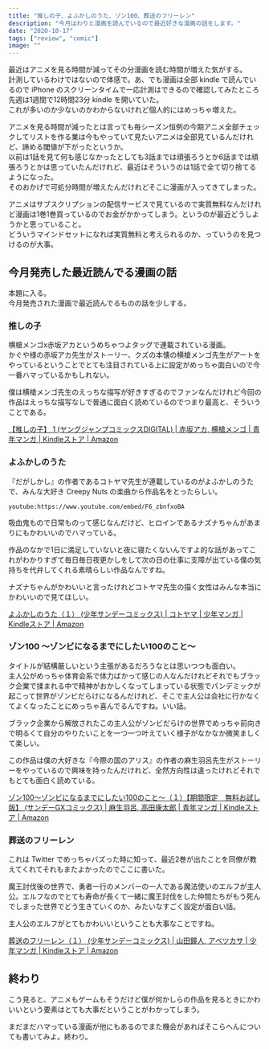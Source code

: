 ```yaml
---
title: "推しの子、よふかしのうた、ゾン100、葬送のフリーレン"
description: "今月はわりと漫画を読んでいるので最近好きな漫画の話をします。"
date: "2020-10-17"
tags: ["review", "comic"]
image: ""
---
```


最近はアニメを見る時間が減ってその分漫画を読む時間が増えた気がする。  
計測しているわけではないので体感で。あ、でも漫画は全部 kindle で読んでいるので iPhone のスクリーンタイムで一応計測はできるので確認してみたところ先週は1週間で12時間23分 kindle を開いていた。  
これが多いのか少ないのかわからないけれど個人的にはめっちゃ増えた。

アニメを見る時間が減ったとは言っても毎シーズン恒例の今期アニメ全部チェックしてリストを作る業は今もやっていて見たいアニメは全部見ているんだけれど、諦める閾値が下がったというか。  
以前は1話を見て何も感じなかったとしても3話までは頑張ろうとか6話までは頑張ろうとかは思っていたんだけれど、最近はそういうのは1話で全て切り捨てるようになった。  
そのおかげで可処分時間が増えたんだけれどそこに漫画が入ってきてしまった。

アニメはサブスクリプションの配信サービスで見ているので実質無料なんだけれど漫画は1巻1巻買っているのでお金がかかってしまう。というのが最近どうしようかと思っていること。  
どういうマインドセットになれば実質無料と考えられるのか、っていうのを見つけるのが大事。

## 今月発売した最近読んでる漫画の話

本題に入る。  
今月発売された漫画で最近読んでるものの話を少しする。

### 推しの子

横槍メンゴx赤坂アカというめちゃつよタッグで連載されている漫画。  
かぐや様の赤坂アカ先生がストーリー、クズの本懐の横槍メンゴ先生がアートをやっているということでとても注目されている上に設定がめっちゃ面白いので今一番ハマっているかもしれない。

僕は横槍メンゴ先生のえっちな描写が好きすぎるのでファンなんだけれど今回の作品はえっちな描写なしで普通に面白く読めているのでつまり最高と、そういうことである。

[【推しの子】 1 (ヤングジャンプコミックスDIGITAL) | 赤坂アカ, 横槍メンゴ | 青年マンガ | Kindleストア | Amazon](https://www.amazon.co.jp/dp/B08BFW6GSV)

### よふかしのうた

『だがしかし』の作者であるコトヤマ先生が連載しているのがよふかしのうたで、みんな大好き Creepy Nuts の楽曲から作品名をとったらしい。

`youtube:https://www.youtube.com/embed/F6_zbnfxoBA`

吸血鬼もので日常ものって感じなんだけど、ヒロインであるナズナちゃんがあまりにもかわいいのでハマっている。

作品のなかで1日に満足していないと夜に寝たくないんですよ的な話があってこれがわかりすぎて毎日毎日夜更かしをして次の日の仕事に支障が出ている僕の気持ちを代弁してくれる素晴らしい作品なんですね。

ナズナちゃんがかわいいと言ったけれどコトヤマ先生の描く女性はみんな本当にかわいいので見てほしい。

[よふかしのうた（１） (少年サンデーコミックス) | コトヤマ | 少年マンガ | Kindleストア | Amazon](https://www.amazon.co.jp//dp/B07ZVQTS5L)

### ゾン100 〜ゾンビになるまでにしたい100のこと〜

タイトルが結構厳しいという主張があるだろうなとは思いつつも面白い。  
主人公がめっちゃ体育会系で体力ばかって感じの人なんだけれどそれでもブラック企業で揉まれる中で精神がおかしくなってしまっている状態でパンデミックが起こって世界がゾンビだらけになるんだけれど、そこで主人公は会社に行かなくてよくなったことにめっちゃ喜んでるんですね。いい話。

ブラック企業から解放されたこの主人公がゾンビだらけの世界でめっちゃ前向きで明るくて自分のやりたいことを一つ一つ叶えていく様子がなかなか微笑ましくて楽しい。

この作品は僕の大好きな『今際の国のアリス』の作者の麻生羽呂先生がストーリーをやっているので興味を持ったんだけれど、全然方向性は違ったけれどそれでもとても面白く読めている。

[ゾン100～ゾンビになるまでにしたい100のこと～（１）【期間限定　無料お試し版】 (サンデーGXコミックス) | 麻生羽呂, 高田康太郎 | 青年マンガ | Kindleストア | Amazon](https://www.amazon.co.jp/dp/B08KRTY3P8)

### 葬送のフリーレン

これは Twitter でめっちゃバズった時に知って、最近2巻が出たことを同僚が教えてくれてそれもまたよかったのでここに書いた。

魔王討伐後の世界で、勇者一行のメンバーの一人である魔法使いのエルフが主人公。エルフなのでとても寿命が長くて一緒に魔王討伐をした仲間たちがもう死んでしまった世界でどう生きていくのか、みたいなすごく設定が面白い話。

主人公のエルフがとてもかわいいということも大事なことですね。

[葬送のフリーレン（１） (少年サンデーコミックス) | 山田鐘人, アベツカサ | 少年マンガ | Kindleストア | Amazon](https://www.amazon.co.jp/dp/B08FDH57JT)

## 終わり

こう見ると、アニメもゲームもそうだけど僕が何かしらの作品を見るときにかわいいという要素はとても大事だということがわかってしまう。

まだまだハマっている漫画が他にもあるのでまた機会があればそこらへんについても書いてみよ。終わり。

